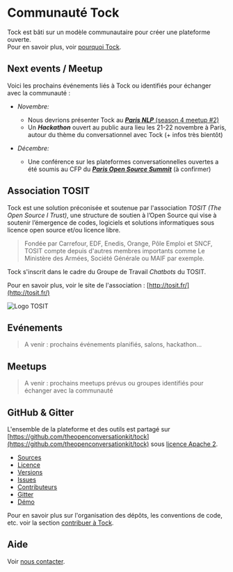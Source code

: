 # Communauté Tock

Tock est bâti sur un modèle communautaire pour créer une plateforme ouverte.<br/> Pour en savoir plus, voir [pourquoi Tock](pourquoi.md).

## Next events / Meetup

Voici les prochains événements liés à Tock ou identifiés pour échanger avec la communauté :

* _Novembre:_
    * Nous devrions présenter Tock au [***Paris NLP*** (season 4 meetup #2)](https://www.meetup.com/fr-FR/Paris-NLP/events/lkmbhqyzpbkc/)
    * Un ***Hackathon*** ouvert au public aura lieu les 21-22 novembre à Paris, autour du thème du conversationnel avec Tock (+ infos très bientôt)

* _Décembre:_
    * Une conférence sur les plateformes conversationnelles ouvertes a été soumis au CFP du 
[***Paris Open Source Summit***](https://www.opensourcesummit.paris/) (à confirmer)

## Association TOSIT

Tock est une solution préconisée et soutenue par l'association _TOSIT (The Open Source I Trust)_,
 une structure de soutien à l’Open Source  qui vise à soutenir l’émergence de codes, logiciels et 
 solutions informatiques sous licence open source et/ou licence libre.

> Fondée par Carrefour, EDF, Enedis, Orange, Pôle Emploi et SNCF, TOSIT compte depuis d'autres membres 
> importants comme Le Ministère des Armées, Société Générale ou MAIF par exemple.

Tock s'inscrit dans le cadre du Groupe de Travail _Chatbots_ du TOSIT.

Pour en savoir plus, voir le site de l'association : [http://tosit.fr/](http://tosit.fr/)

![Logo TOSIT](http://tosit.fr/resources/images/TOSIT_2.png)

## Evénements

> A venir : prochains événements planifiés, salons, hackathon...

## Meetups

> A venir : prochains meetups prévus ou groupes identifiés pour échanger avec la communauté

## GitHub & Gitter

L'ensemble de la plateforme et des outils est partagé sur 
[https://github.com/theopenconversationkit/tock](https://github.com/theopenconversationkit/tock)
sous [licence Apache 2](https://github.com/theopenconversationkit/tock/blob/master/LICENSE).

* [Sources](https://github.com/theopenconversationkit/tock)
* [Licence](https://github.com/theopenconversationkit/tock/blob/master/LICENSE)
* [Versions](https://github.com/theopenconversationkit/tock/releases)
* [Issues](https://github.com/theopenconversationkit/tock/issues)
* [Contributeurs](https://github.com/theopenconversationkit/tock/graphs/contributors)
* [Gitter](https://gitter.im/tockchat/Lobby)
* [Démo](https://demo.tock.ai/) 


Pour en savoir plus sur l'organisation des dépôts, les conventions de code, etc. voir la section 
[contribuer à Tock](contribuer.md).

## Aide

Voir [nous contacter](contact.md).